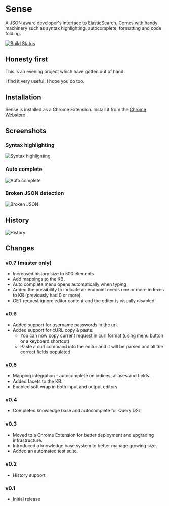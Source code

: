 Sense
=====

A JSON aware developer's interface to ElasticSearch. Comes with handy machinery such as syntax highlighting, autocomplete,
formatting and code folding.

[![Build Status](https://travis-ci.org/bleskes/sense.png)](https://travis-ci.org/bleskes/sense)

Honesty first
-------------
This is an evening project which have gotten out of hand.

I find it very useful. I hope you do too.

Installation
------------

Sense is installed as a Chrome Extension. Install it from
the [Chrome Webstore](http://bit.ly/es_sense) .

Screenshots
-----------

### Syntax highlighting
![Syntax highlighting](https://github.com/bleskes/sense/raw/master/docs/syntaxhighlighting.png)

### Auto complete
![Auto complete](https://github.com/bleskes/sense/raw/master/docs/autocomplete.png)

### Broken JSON detection
![Broken JSON](https://github.com/bleskes/sense/raw/master/docs/broken.png)

## History
![History](https://github.com/bleskes/sense/raw/master/docs/history.png)

Changes
-------


### v0.7 (master only)
- Increased history size to 500 elements
- Add mappings to the KB.
- Auto complete menu opens automatically when typing
- Added the possibility to indicate an endpoint needs one or more indexes to KB (previously had 0 or more).
- GET request ignore editor content and the editor is visually disabled.

### v0.6
- Added support for username passwords in the url.
- Added support for cURL copy & paste.
    - You can now copy current request in curl format (using menu button or a keyboard shortcut)
    - Paste a curl command into the editor and it will be parsed and all the correct fields populated

### v0.5
- Mapping integration - autocomplete on indices, aliases and fields.
- Added facets to the KB.
- Enabled soft wrap in both input and output editors

### v0.4
- Completed knowledge base and autocomplete for Query DSL

### v0.3
- Moved to a Chrome Extension for better deployment and upgrading infrastructure.
- Introduced a knowledge base system to better manage growing size.
- Added an automated test suite.

### v0.2
- History support

### v0.1
- Initial release
